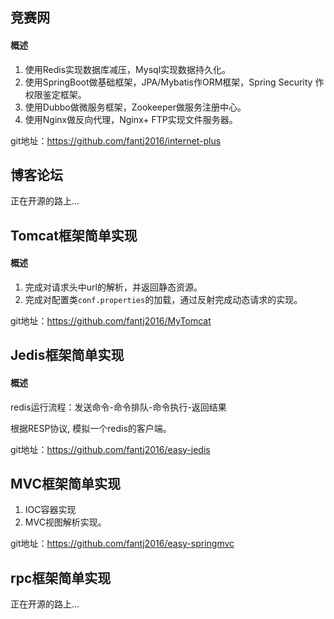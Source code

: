 ## 竞赛网

#### 概述
1. 使用Redis实现数据库减压，Mysql实现数据持久化。
2. 使用SpringBoot做基础框架，JPA/Mybatis作ORM框架，Spring Security 作权限鉴定框架。
3. 使用Dubbo做微服务框架，Zookeeper做服务注册中心。
4. 使用Nginx做反向代理，Nginx+ FTP实现文件服务器。

git地址：https://github.com/fantj2016/internet-plus


## 博客论坛
正在开源的路上...

## Tomcat框架简单实现
#### 概述
1. 完成对请求头中url的解析，并返回静态资源。
2. 完成对配置类`conf.properties`的加载，通过反射完成动态请求的实现。

git地址：https://github.com/fantj2016/MyTomcat

## Jedis框架简单实现
#### 概述
redis运行流程：发送命令-命令排队-命令执行-返回结果

根据RESP协议, 模拟一个redis的客户端。

git地址：https://github.com/fantj2016/easy-jedis

## MVC框架简单实现
1. IOC容器实现
2. MVC视图解析实现。

git地址：https://github.com/fantj2016/easy-springmvc

## rpc框架简单实现
正在开源的路上...



